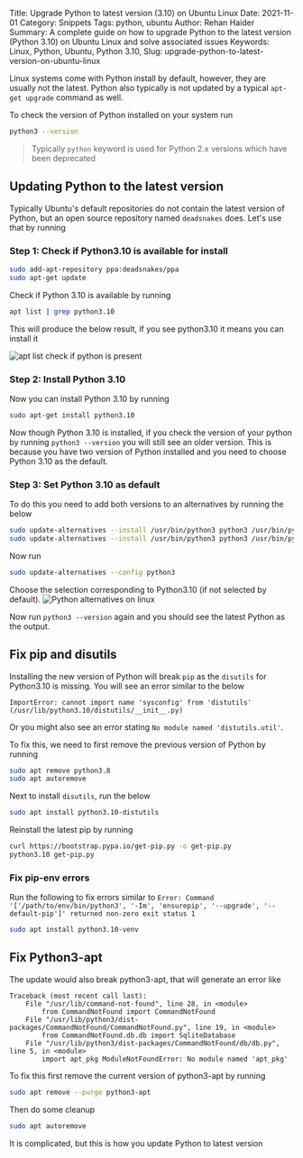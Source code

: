 Title: Upgrade Python to latest version (3.10) on Ubuntu Linux
Date: 2021-11-01
Category: Snippets
Tags: python, ubuntu
Author: Rehan Haider
Summary: A complete guide on how to upgrade Python to the latest version (Python 3.10) on Ubuntu Linux and solve associated issues
Keywords: Linux, Python, Ubuntu, Python 3.10, 
Slug: upgrade-python-to-latest-version-on-ubuntu-linux

Linux systems come with Python install by default, however, they are usually not the latest. Python also typically is not updated by a typical `apt-get upgrade` command as well. 

To check the version of Python installed on your system run
```bash
python3 --version
```
> Typically `python` keyword is used for Python 2.x versions which have been deprecated

## Updating Python to the latest version 
Typically Ubuntu's default repositories do not contain the latest version of Python, but an open source repository named `deadsnakes` does. Let's use that by running

### Step 1: Check if Python3.10 is available for install
```bash
sudo add-apt-repository ppa:deadsnakes/ppa
sudo apt-get update
```

Check if Python 3.10 is available by running

```bash
apt list | grep python3.10
```

This will produce the below result, if you see python3.10 it means you can install it

![apt list check if python is present]({static}/images/s0022/apt_list.png)

### Step 2: Install Python 3.10
Now you can install Python 3.10 by running

```bash 
sudo apt-get install python3.10
```

Now though Python 3.10 is installed, if you check the version of your python by running `python3 --version` you will still see an older version. This is because you have two version of Python installed and you need to choose Python 3.10 as the default. 

### Step 3: Set Python 3.10 as default
To do this you need to add both versions to an alternatives by running the below

```bash
sudo update-alternatives --install /usr/bin/python3 python3 /usr/bin/python3.8 1
sudo update-alternatives --install /usr/bin/python3 python3 /usr/bin/python3.10 2
```

Now run 
```bash
sudo update-alternatives --config python3
```

Choose the selection corresponding to Python3.10 (if not selected by default). 
![Python alternatives on linux]({static}/images/s0022/alternatives.png)

Now run `python3 --version` again and you should see the latest Python as the output.

## Fix pip and disutils
Installing the new version of Python will break `pip` as the `disutils` for Python3.10 is missing. You will see an error similar to the below

```text
ImportError: cannot import name 'sysconfig' from 'distutils' (/usr/lib/python3.10/distutils/__init__.py)
```

Or you might also see an error stating `No module named 'distutils.util'`. 

To fix this, we need to first remove the previous version of Python by running
```bash
sudo apt remove python3.8
sudo apt autoremove
```

Next to install `disutils`, run the below
```bash
sudo apt install python3.10-distutils
```

Reinstall the latest pip by running

```bash
curl https://bootstrap.pypa.io/get-pip.py -o get-pip.py
python3.10 get-pip.py
```

### Fix pip-env errors
Run the following to fix errors similar to `Error: Command '['/path/to/env/bin/python3', '-Im', 'ensurepip', '--upgrade', '--default-pip']' returned non-zero exit status 1`
```bash
sudo apt install python3.10-venv
```

## Fix Python3-apt 

The update would also break python3-apt, that will generate an error like
```text
Traceback (most recent call last):   
    File "/usr/lib/command-not-found", line 28, in <module>     
        from CommandNotFound import CommandNotFound   
    File "/usr/lib/python3/dist-packages/CommandNotFound/CommandNotFound.py", line 19, in <module>     
        from CommandNotFound.db.db import SqliteDatabase   
    File "/usr/lib/python3/dist-packages/CommandNotFound/db/db.py", line 5, in <module>     
        import apt_pkg ModuleNotFoundError: No module named 'apt_pkg'
```

To fix this first remove the current version of python3-apt by running
```bash
sudo apt remove --purge python3-apt
```

Then do some cleanup
```bash
sudo apt autoremove
```

<!--
Finally install python3-apt by running
```bash
sudo apt install python3-apt
```
-->

It is complicated, but this is how you update Python to latest version
